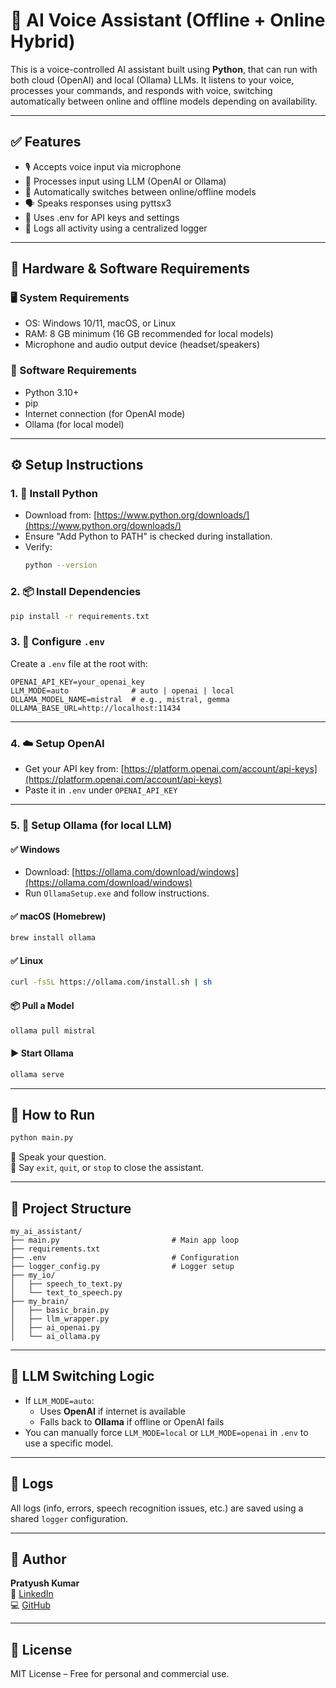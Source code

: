 
# 🤖 AI Voice Assistant (Offline + Online Hybrid)

This is a voice-controlled AI assistant built using **Python**, that can run with both cloud (OpenAI) and local (Ollama) LLMs. It listens to your voice, processes your commands, and responds with voice, switching automatically between online and offline models depending on availability.

---

## ✅ Features

- 🎙️ Accepts voice input via microphone
- 🧠 Processes input using LLM (OpenAI or Ollama)
- 🔁 Automatically switches between online/offline models
- 🗣️ Speaks responses using pyttsx3
- 📡 Uses .env for API keys and settings
- 📜 Logs all activity using a centralized logger

---

## 🧰 Hardware & Software Requirements

### 🖥️ System Requirements
- OS: Windows 10/11, macOS, or Linux
- RAM: 8 GB minimum (16 GB recommended for local models)
- Microphone and audio output device (headset/speakers)

### 🧪 Software Requirements
- Python 3.10+
- pip
- Internet connection (for OpenAI mode)
- Ollama (for local model)

---

## ⚙️ Setup Instructions

### 1. 🐍 Install Python
- Download from: [https://www.python.org/downloads/](https://www.python.org/downloads/)
- Ensure "Add Python to PATH" is checked during installation.
- Verify:
  ```bash
  python --version
  ```

### 2. 📦 Install Dependencies
```bash
pip install -r requirements.txt
```

### 3. 🔐 Configure `.env`
Create a `.env` file at the root with:
```env
OPENAI_API_KEY=your_openai_key
LLM_MODE=auto              # auto | openai | local
OLLAMA_MODEL_NAME=mistral  # e.g., mistral, gemma
OLLAMA_BASE_URL=http://localhost:11434
```

---

### 4. ☁️ Setup OpenAI
- Get your API key from: [https://platform.openai.com/account/api-keys](https://platform.openai.com/account/api-keys)
- Paste it in `.env` under `OPENAI_API_KEY`

---

### 5. 🧠 Setup Ollama (for local LLM)

#### ✅ Windows
- Download: [https://ollama.com/download/windows](https://ollama.com/download/windows)
- Run `OllamaSetup.exe` and follow instructions.

#### ✅ macOS (Homebrew)
```bash
brew install ollama
```

#### ✅ Linux
```bash
curl -fsSL https://ollama.com/install.sh | sh
```

#### 📦 Pull a Model
```bash
ollama pull mistral
```

#### ▶️ Start Ollama
```bash
ollama serve
```

---

## 🚀 How to Run

```bash
python main.py
```

🎤 Speak your question.  
🛑 Say `exit`, `quit`, or `stop` to close the assistant.

---

## 📁 Project Structure

```
my_ai_assistant/
├── main.py                         # Main app loop
├── requirements.txt
├── .env                            # Configuration
├── logger_config.py                # Logger setup
├── my_io/
│   ├── speech_to_text.py
│   └── text_to_speech.py
├── my_brain/
│   ├── basic_brain.py
│   ├── llm_wrapper.py
│   ├── ai_openai.py
│   └── ai_ollama.py
```

---

## 🔁 LLM Switching Logic

- If `LLM_MODE=auto`:
  - Uses **OpenAI** if internet is available
  - Falls back to **Ollama** if offline or OpenAI fails
- You can manually force `LLM_MODE=local` or `LLM_MODE=openai` in `.env` to use a specific model.

---

## 📝 Logs

All logs (info, errors, speech recognition issues, etc.) are saved using a shared `logger` configuration.

---

## 👤 Author

**Pratyush Kumar**  
🔗 [LinkedIn](https://www.linkedin.com/in/mighty-thinker)  
💻 [GitHub](https://github.com/MightyThinker)

---

## 📃 License

MIT License – Free for personal and commercial use.
